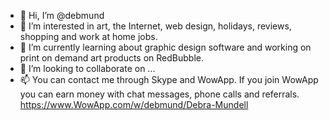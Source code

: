 - 👋 Hi, I’m @debmund
- 👀 I’m interested in art, the Internet, web design, holidays, reviews, shopping and work at home jobs.
- 🌱 I’m currently learning about graphic design software and working on print on demand art products on RedBubble.
- 💞️ I’m looking to collaborate on ...
- 📫 You can contact me through Skype and WowApp. If you join WowApp you can earn money with chat messages, phone calls and referrals. https://www.WowApp.com/w/debmund/Debra-Mundell

<!---
debmund/debmund is a ✨ special ✨ repository because its `README.md` (this file) appears on your GitHub profile.
You can click the Preview link to take a look at your changes.
--->
